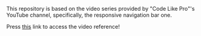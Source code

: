 This repository is based on the video series provided by "Code Like Pro"'s YouTube channel, specifically, the responsive navigation bar one.

Press [this](https://www.youtube.com/watch?v=n_9DI-AqYN8) link to access the video reference!
